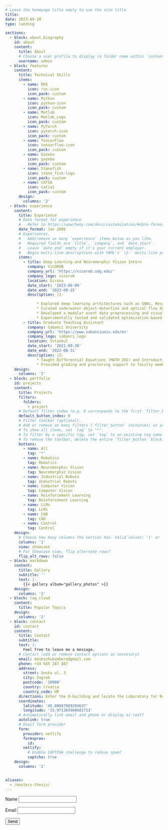 ```yaml
---
# Leave the homepage title empty to use the site title
title:
date: 2023-09-28
type: landing

sections:
  - block: about.biography
    id: about
    content:
      title: About
      # Choose a user profile to display (a folder name within `content/authors/`)
      username: admin
  - block: features
    content:
      title: Technical Skills
      items:
        - name: ROS
          icon: ros-icon
          icon_pack: custom
        - name: Python
          icon: python-icon
          icon_pack: custom
        - name: Matlab
          icon: Matlab_Logo
          icon_pack: custom
        - name: PyTorch
          icon: pytorch-icon
          icon_pack: custom
        - name: TensorFlow
          icon: tensorflow-icon
          icon_pack: custom
        - name: Gazebo
          icon: gazebo
          icon_pack: custom
        - name: Stonefish
          icon: stone_fish-logo
          icon_pack: custom
        - name: CATIA
          icon: catia1
          icon_pack: custom
      design:
        columns: '2'
  - block: experience
    content:
      title: Experience
      # Date format for experience
      #   Refer to https://wowchemy.com/docs/customization/#date-format
      date_format: Jan 2006
      # Experiences.
      #   Add/remove as many `experience` items below as you like.
      #   Required fields are `title`, `company`, and `date_start`.
      #   Leave `date_end` empty if it's your current employer.
      #   Begin multi-line descriptions with YAML's `|2-` multi-line prefix.
      items:
        - title: Deep Learning and Neuromorphic Vision Intern
          company: ViCOROB
          company_url: 'https://vicorob.udg.edu/'
          company_logo: vicorob
          location: Girona
          date_start: '2023-06-09'
          date_end: '2023-09-15'
          description: |2-

              * Explored deep learning architectures such as SNNs, Recurrent ViTs, and Asynchronous CNNs, that leverage the asynchronous nature of event data from event-based vision sensors for object detection using PyTorch.
              * Curated underwater object-detection and optical flow datasets with a remotely operated Underwater Vehicle fitted with a DAVIS camera at the Institute for Underwater Robotics research lab.
              * Developed a modular event data preprocessing and visualization pipeline for the underwater perception group in Python.
              * Experimentally tested and validated optimization-based techniques for annotating underwater object detection datasets.
        - title: Graduate Teaching Assistant
          company: Sabanci University 
          company_url: 'https://www.sabanciuniv.edu/en'
          company_logo: sabanci_logo
          location: Istanbul
          date_start: '2021-09-20'
          date_end: '2022-08-31'
          description: |2-
              * Taught Differential Equations (MATH 202) and Introduction to Probability (MATH 203) recitation classes to undergraduate students over the course of two semesters.
              * Provided grading and proctoring support to faculty members.
    design:
      columns: '2'
  - block: portfolio
    id: projects
    content:
      title: Projects
      filters:
        folders:
          - project
      # Default filter index (e.g. 0 corresponds to the first `filter_button` instance below).
      default_button_index: 0
      # Filter toolbar (optional).
      # Add or remove as many filters (`filter_button` instances) as you like.
      # To show all items, set `tag` to "*".
      # To filter by a specific tag, set `tag` to an existing tag name.
      # To remove the toolbar, delete the entire `filter_button` block.
      buttons:
        - name: All
          tag: '*'
        - name: Robotics
          tag: Robotics
        - name: Neuromorphic Vision
          tag: Neuromorphic Vision
        - name: Industrial Robots
          tag: Industrial Robots
        - name: Computer Vision
          tag: Computer Vision
        - name: Reinforcement Learning
          tag: Reinforcement Learning
        - name: LLMs
          tag: LLMs
        - name: CAD
          tag: CAD
        - name: Control
          tag: Control
    design:
      # Choose how many columns the section has. Valid values: '1' or '2'.
      columns: '1'
      view: showcase
      # For Showcase view, flip alternate rows?
      flip_alt_rows: false
  - block: markdown
    content:
      title: Gallery
      subtitle: ''
      text: |-
        {{< gallery album="gallery_photos" >}}
    design:
      columns: '1'
  - block: tag_cloud
    content:
      title: Popular Topics
    design:
      columns: '2'
  - block: contact
    id: contact
    content:
      title: Contact
      subtitle:
      text: |-
        Feel free to leave me a message.
      # Contact (add or remove contact options as necessary)
      email: moseschukaebere@gmail.com
      phone: +34 645 287 887
      address:
        street: Unska ul. 3
        city: Zagreb
        postcode: '10000'
        country: Croatia
        country_code: HR
      directions: Enter the D-building and locate the Laboratory for Robotics and Intelligent Control Systems (LARICS).
      coordinates:
        latitude: '45.80087989204637'
        longitude: '15.971365968681713'
      # Automatically link email and phone or display as text?
      autolink: true
      # Email form provider
      form:
        provider: netlify
        formspree:
          id:
        netlify:
          # Enable CAPTCHA challenge to reduce spam?
          captcha: true
    design:
      columns: '2'


aliases:
  - /masters-thesis/
---
```

<form name="contact" netlify>
  <p>
    <label>Name <input type="text" name="name" /></label>
  </p>
  <p>
    <label>Email <input type="email" name="email" /></label>
  </p>
  <p>
    <button type="submit">Send</button>
  </p>
</form>
